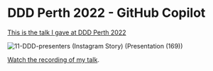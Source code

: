 # DDD Perth 2022 - GitHub Copilot

[This is the talk I gave at DDD Perth 2022](https://dddperth.com/agenda)

![11-DDD-presenters (Instagram Story) (Presentation (169))](https://user-images.githubusercontent.com/36594527/203935381-11bddfda-af78-410a-8d24-e79c23028d74.png)

[Watch the recording of my talk](https://www.youtube.com/watch?v=xJmgQkuAAEs&ab_channel=DDDPerth).
